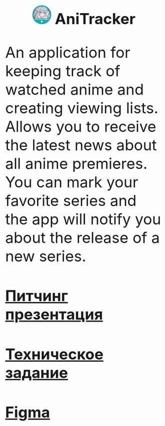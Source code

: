 # <h1 align="center"><img src="https://github.com/KR3V37K0/AniTracker/blob/main/Assets/UI/ico2.png" height="60"/><font size=20> AniTracker </h1>
An application for keeping track of watched anime and creating viewing lists. Allows you to receive the latest news about all anime premieres. You can mark your favorite series and the app will notify you about the release of a new series.
#### <a href="https://drive.google.com/file/d/15h3bm_JJLdGGxKdMSwvuxRZdcBf4Yfb6/view?usp=drive_link">Питчинг презентация</a>
#### <a href="https://docs.google.com/document/d/1PolEYpgkYzh7DRbNj3sq4XDTxGZ-9Rdm/edit?usp=drive_link&ouid=110253879726158009906&rtpof=true&sd=true">Техническое задание</a>
#### <a href="https://www.figma.com/design/KVAR0WTmA91LLGtxjKsAJ0/app?m=auto&t=N7TpkCkdcKsm6CME-1">Figma</a>
